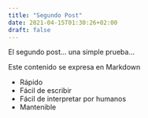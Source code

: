 ```yaml
---
title: "Segundo Post"
date: 2021-04-15T01:30:26+02:00
draft: false
---
```


El segundo post... una simple prueba...

Este contenido se expresa en Markdown

- Rápido
- Fácil de escribir
- Fácil de interpretar por humanos
- Mantenible
